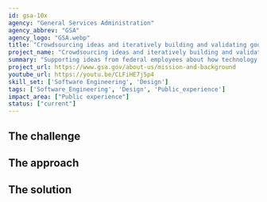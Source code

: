 ```yaml
---
id: gsa-10x
agency: "General Services Administration"
agency_abbrev: "GSA"
agency_logo: "GSA.webp"
title: "Crowdsourcing ideas and iteratively building and validating good-for-government solutions"
project_name: "Crowdsourcing ideas and iteratively building and validating good-for-government solutions"
summary: "Supporting ideas from federal employees about how technology can improve customer experience as part of the General Services Administration's 10x program."
project_url: https://www.gsa.gov/about-us/mission-and-background
youtube_url: https://youtu.be/CLFiHE7j5p4
skill_set: ['Software Engineering', 'Design']
tags: ['Software_Engineering', 'Design', 'Public_experience']
impact_area: ["Public experience"]
status: ["current"]
---
```




## The challenge

## The approach

## The solution 


